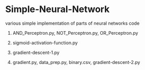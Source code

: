 # Simple-Neural-Network
various simple implementation of parts of neural networks code

1) AND_Perceptron.py, NOT_Perceptron.py, OR_Perceptron.py	

2) sigmoid-activation-function.py

3) gradient-descent-1.py	

4) gradient.py, data_prep.py, binary.csv, gradient-descent-2.py	
